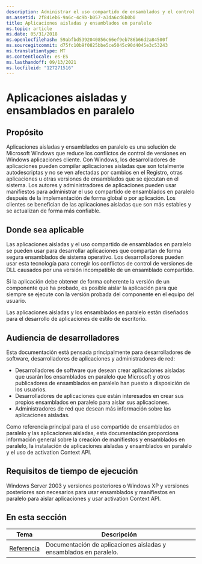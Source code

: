 ```yaml
---
description: Administrar el uso compartido de ensamblados y el control de versiones de DLL en el almacén de ensamblados en paralelo de los sistemas desde programas. Escriba manifiestos de ensamblado y describa automáticamente las aplicaciones para compartir ensamblados y redirigir archivos DLL.
ms.assetid: 2f841eb6-9a6c-4c9b-b057-a3da6cd6b0b0
title: Aplicaciones aisladas y ensamblados en paralelo
ms.topic: article
ms.date: 05/31/2018
ms.openlocfilehash: 59abfbd5392040856c66ef9eb786b66d2a84500f
ms.sourcegitcommit: d75fc10b9f0825bbe5ce5045c90d4045e3c53243
ms.translationtype: MT
ms.contentlocale: es-ES
ms.lasthandoff: 09/13/2021
ms.locfileid: "127271516"
---
```

# <a name="isolated-applications-and-side-by-side-assemblies"></a>Aplicaciones aisladas y ensamblados en paralelo

## <a name="purpose"></a>Propósito

Aplicaciones aisladas y ensamblados en paralelo es una solución de Microsoft Windows que reduce los conflictos de control de versiones en Windows aplicaciones cliente. Con Windows, los desarrolladores de aplicaciones pueden compilar aplicaciones aisladas que son totalmente autodescriptas y no se ven afectadas por cambios en el Registro, otras aplicaciones u otras versiones de ensamblados que se ejecutan en el sistema. Los autores y administradores de aplicaciones pueden usar manifiestos para administrar el uso compartido de ensamblados en paralelo después de la implementación de forma global o por aplicación. Los clientes se benefician de las aplicaciones aisladas que son más estables y se actualizan de forma más confiable.

## <a name="where-applicable"></a>Donde sea aplicable

Las aplicaciones aisladas y el uso compartido de ensamblados en paralelo se pueden usar para desarrollar aplicaciones que compartan de forma segura ensamblados de sistema operativo. Los desarrolladores pueden usar esta tecnología para corregir los conflictos de control de versiones de DLL causados por una versión incompatible de un ensamblado compartido.

Si la aplicación debe obtener de forma coherente la versión de un componente que ha probado, es posible aislar la aplicación para que siempre se ejecute con la versión probada del componente en el equipo del usuario.

Las aplicaciones aisladas y los ensamblados en paralelo están diseñados para el desarrollo de aplicaciones de estilo de escritorio.

## <a name="developer-audience"></a>Audiencia de desarrolladores

Esta documentación está pensada principalmente para desarrolladores de software, desarrolladores de aplicaciones y administradores de red:

-   Desarrolladores de software que desean crear aplicaciones aisladas que usarán los ensamblados en paralelo que Microsoft y otros publicadores de ensamblados en paralelo han puesto a disposición de los usuarios.
-   Desarrolladores de aplicaciones que están interesados en crear sus propios ensamblados en paralelo para aislar sus aplicaciones.
-   Administradores de red que desean más información sobre las aplicaciones aisladas.

Como referencia principal para el uso compartido de ensamblados en paralelo y las aplicaciones aisladas, esta documentación proporciona información general sobre la creación de manifiestos y ensamblados en paralelo, la instalación de aplicaciones aisladas y ensamblados en paralelo y el uso de activation Context API.

## <a name="run-time-requirements"></a>Requisitos de tiempo de ejecución

Windows Server 2003 y versiones posteriores o Windows XP y versiones posteriores son necesarios para usar ensamblados y manifiestos en paralelo para aislar aplicaciones y usar activation Context API.

## <a name="in-this-section"></a>En esta sección



| Tema                                                         | Descripción                                                                    |
|---------------------------------------------------------------|--------------------------------------------------------------------------------|
| [Referencia](side-by-side-assemblies-reference.md)<br/> | Documentación de aplicaciones aisladas y ensamblados en paralelo.<br/> |



 

 

 




